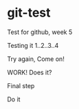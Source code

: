 # git-test
Test for github, week 5

Testing it
1..2..3..4

Try again, Come on!

WORK!
Does it?


Final step

Do it
